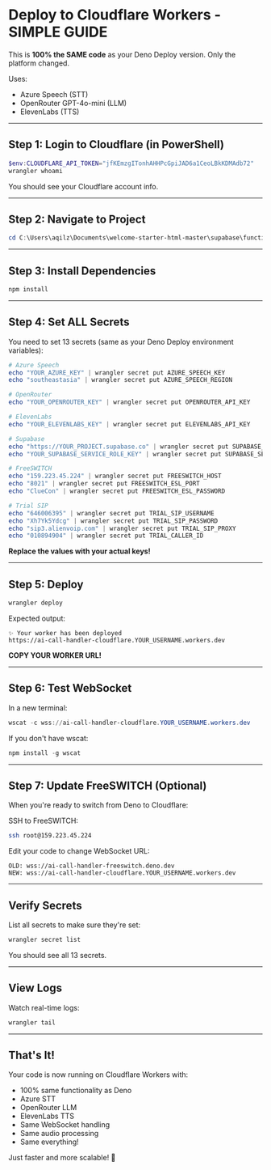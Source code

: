 # Deploy to Cloudflare Workers - SIMPLE GUIDE

This is **100% the SAME code** as your Deno Deploy version. Only the platform changed.

Uses:
- Azure Speech (STT)
- OpenRouter GPT-4o-mini (LLM)
- ElevenLabs (TTS)

---

## Step 1: Login to Cloudflare (in PowerShell)

```powershell
$env:CLOUDFLARE_API_TOKEN="jfKEmzgITonhAHHPcGpiJAD6a1CeoLBkKDMAdb72"
wrangler whoami
```

You should see your Cloudflare account info.

---

## Step 2: Navigate to Project

```powershell
cd C:\Users\aqilz\Documents\welcome-starter-html-master\supabase\functions\ai-call-handler-cloudflare
```

---

## Step 3: Install Dependencies

```powershell
npm install
```

---

## Step 4: Set ALL Secrets

You need to set 13 secrets (same as your Deno Deploy environment variables):

```powershell
# Azure Speech
echo "YOUR_AZURE_KEY" | wrangler secret put AZURE_SPEECH_KEY
echo "southeastasia" | wrangler secret put AZURE_SPEECH_REGION

# OpenRouter
echo "YOUR_OPENROUTER_KEY" | wrangler secret put OPENROUTER_API_KEY

# ElevenLabs
echo "YOUR_ELEVENLABS_KEY" | wrangler secret put ELEVENLABS_API_KEY

# Supabase
echo "https://YOUR_PROJECT.supabase.co" | wrangler secret put SUPABASE_URL
echo "YOUR_SUPABASE_SERVICE_ROLE_KEY" | wrangler secret put SUPABASE_SERVICE_ROLE_KEY

# FreeSWITCH
echo "159.223.45.224" | wrangler secret put FREESWITCH_HOST
echo "8021" | wrangler secret put FREESWITCH_ESL_PORT
echo "ClueCon" | wrangler secret put FREESWITCH_ESL_PASSWORD

# Trial SIP
echo "646006395" | wrangler secret put TRIAL_SIP_USERNAME
echo "Xh7Yk5Ydcg" | wrangler secret put TRIAL_SIP_PASSWORD
echo "sip3.alienvoip.com" | wrangler secret put TRIAL_SIP_PROXY
echo "010894904" | wrangler secret put TRIAL_CALLER_ID
```

**Replace the values with your actual keys!**

---

## Step 5: Deploy

```powershell
wrangler deploy
```

Expected output:
```
✨ Your worker has been deployed
https://ai-call-handler-cloudflare.YOUR_USERNAME.workers.dev
```

**COPY YOUR WORKER URL!**

---

## Step 6: Test WebSocket

In a new terminal:

```powershell
wscat -c wss://ai-call-handler-cloudflare.YOUR_USERNAME.workers.dev
```

If you don't have wscat:
```powershell
npm install -g wscat
```

---

## Step 7: Update FreeSWITCH (Optional)

When you're ready to switch from Deno to Cloudflare:

SSH to FreeSWITCH:
```bash
ssh root@159.223.45.224
```

Edit your code to change WebSocket URL:
```
OLD: wss://ai-call-handler-freeswitch.deno.dev
NEW: wss://ai-call-handler-cloudflare.YOUR_USERNAME.workers.dev
```

---

## Verify Secrets

List all secrets to make sure they're set:

```powershell
wrangler secret list
```

You should see all 13 secrets.

---

## View Logs

Watch real-time logs:

```powershell
wrangler tail
```

---

## That's It!

Your code is now running on Cloudflare Workers with:
- 100% same functionality as Deno
- Azure STT
- OpenRouter LLM
- ElevenLabs TTS
- Same WebSocket handling
- Same audio processing
- Same everything!

Just faster and more scalable! 🚀
